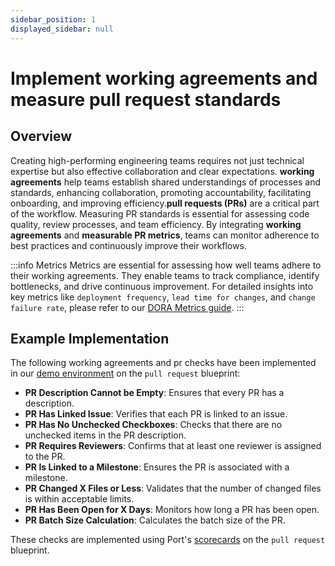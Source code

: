 ```yaml
---
sidebar_position: 1
displayed_sidebar: null
---
```


# Implement working agreements and measure pull request standards 

## Overview

Creating high-performing engineering teams requires not just technical expertise but also effective collaboration and clear expectations.
**working agreements** help teams establish shared understandings of processes and standards, enhancing collaboration, promoting accountability, 
facilitating onboarding, and improving efficiency.**pull requests (PRs)** are a critical part of the workflow. Measuring PR standards is essential for assessing code quality,
review processes, and team efficiency. By integrating **working agreements** and **measurable PR metrics**, 
teams can monitor adherence to best practices and continuously improve their workflows.

:::info Metrics
Metrics are essential for assessing how well teams adhere to their working agreements. 
They enable teams to track compliance, identify bottlenecks, and drive continuous improvement. 
For detailed insights into key metrics like `deployment frequency`, `lead time for changes`, and `change failure rate`,
please refer to our [DORA Metrics guide](/guides/all/setup-dora-metrics).
:::


## Example Implementation

The following working agreements and pr checks have been implemented in our [demo environment](https://demo.getport.io/settings/data-model) on the `pull request` blueprint:

- **PR Description Cannot be Empty**: Ensures that every PR has a description.
- **PR Has Linked Issue**: Verifies that each PR is linked to an issue.
- **PR Has No Unchecked Checkboxes**: Checks that there are no unchecked items in the PR description.
- **PR Requires Reviewers**: Confirms that at least one reviewer is assigned to the PR.
- **PR Is Linked to a Milestone**: Ensures the PR is associated with a milestone.
- **PR Changed X Files or Less**: Validates that the number of changed files is within acceptable limits.
- **PR Has Been Open for X Days**: Monitors how long a PR has been open.
- **PR Batch Size Calculation**: Calculates the batch size of the PR.

These checks are implemented using Port's [scorecards](/#scorecards) on the `pull request` blueprint.






